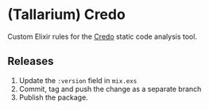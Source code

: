 # (Tallarium) Credo

Custom Elixir rules for the [Credo](https://github.com/rrrene/credo/) static code analysis tool.

## Releases

1. Update the `:version` field in `mix.exs`
2. Commit, tag and push the change as a separate branch
3. Publish the package.
